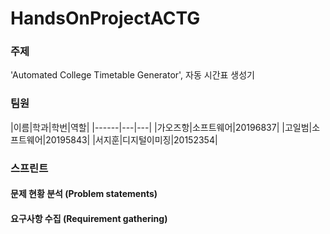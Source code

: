 # HandsOnProjectACTG

### 주제
'Automated College Timetable Generator', 자동 시간표 생성기

### 팀원
|이름|학과|학번|역할|
|------|---|---|
|가오즈항|소프트웨어|20196837|
|고일범|소프트웨어|20195843|
|서지훈|디지털이미징|20152354|

### 스프린트

#### 문제 현황 분석 (Problem statements)

#### 요구사항 수집 (Requirement gathering)
